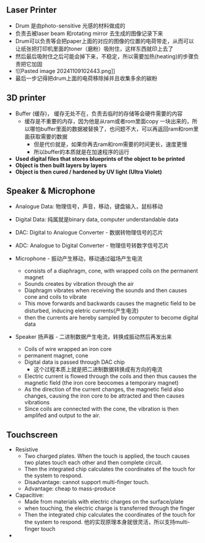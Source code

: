 
## Laser Printer
- Drum 是由photo-sensitive 光感的材料做成的
- 负责去被laser beam 和rotating mirror 去生成的图像记录下来
- Drum可以负责等会把paper上面的对应的图像的位置的电荷带走，从而可以让纸张把打印机里面的toner（磨粉）吸附住，这样东西就印上去了
- 然后最后吸附住之后可能会掉下来，不稳定，所以需要加热(heating)的步骤负责把它加固
- ![[Pasted image 20241109102443.png]]
- 最后一步记得把drum上面的电荷移除掉并且收集多余的碳粉

## 3D printer
- Buffer (缓存)， 缓存无处不在，负责去临时的存储等会硬件需要的内容
	- 缓存是不重要的内存，因为他是从ram或者rom里面copy 一块出来的，所以哪怕buffer里面的数据被替换了，也问题不大，可以再返回ram和rom里面获取需要的数据
		- 但是代价就是，如果你再去ram和rom需要的时间更长，速度更慢
		- 所以buffer的本质就是在加速程序的运行
- **Used digital files that stores blueprints of the object to be printed**
- **Object is then built layers by layers**
- **Object is then cured / hardened by UV light (Ultra Violet)**

## Speaker & Microphone
- Analogue Data: 物理信号，声音，移动，键盘输入，鼠标移动
- Digital Data: 纯属就是binary data, computer understandable data
- DAC: Digital to Analogue Converter - 数据转物理信号的芯片
- ADC: Analogue to Digital Converter - 物理信号转数字信号芯片


- Microphone - 振动产生移动，移动通过磁场产生电流
	- consists of a diaphragm, cone, with wrapped coils on the permanent magnet
	- Sounds creates by vibration through the air
	- Diaphragm vibrates when receiving the sounds and then causes cone and coils to vibrate
	- This move forwards and backwards causes the magnetic field to be disturbed, inducing eletric currents(产生电流)
	- then the currents are hereby sampled by computer to become digital data
- Speaker 扬声器 - 二进制数据产生电流，转换成振动然后再发出来
	- Coils of wire wrapped an iron core
	- permanent magnet, cone
	- Digital data is passed through DAC chip
		- 这个过程本质上就是把二进制数据转换成有方向的电流
	- Electric current is flowed through the coils and then thus causes the magnetic field (the iron core beocomes a temporary magnet)
	- As the direction of the current changes, the magnetic field also changes, causing the iron core to be attracted and then causes vibrations
	- Since coils are connected with the cone, the vibration is then amplifed and output to the air.


## Touchscreen
- Resistive
	- Two charged plates. When the touch is applied, the touch causes two plates touch each other and then complete circuit.
	- Then the integrated chip calculates the coordinates of the touch for the system to respond.
	- Disadvantage: cannot support multi-finger touch. 
	- Advantage: cheap to mass-produce
- Capacitive:
	- Made from materials with electric charges on the surface/plate
	- when touching, the electric charge is transferred through the finger
	- Then the integrated chip calculates the coordinates of the touch for the system to respond. 他的实现原理本身就很灵活，所以支持multi-finger touch
- 